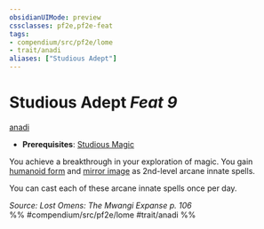 ```yaml
---
obsidianUIMode: preview
cssclasses: pf2e,pf2e-feat
tags:
- compendium/src/pf2e/lome
- trait/anadi
aliases: ["Studious Adept"]
---
```

# Studious Adept  *Feat 9*  
[anadi](rules/traits/anadi-lome.md "Anadi Ancestry & Heritage Trait")  

- **Prerequisites**: [Studious Magic](compendium/feats/studious-magic-lome.md)

You achieve a breakthrough in your exploration of magic. You gain [humanoid form](compendium/spells/humanoid-form.md) and [mirror image](compendium/spells/mirror-image.md) as 2nd-level arcane innate spells.

You can cast each of these arcane innate spells once per day.

*Source: Lost Omens: The Mwangi Expanse p. 106*  
%% #compendium/src/pf2e/lome #trait/anadi %%